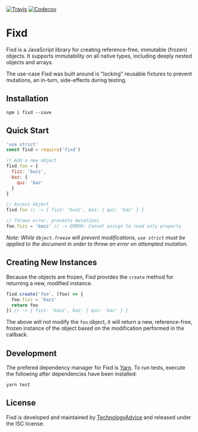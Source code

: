 [![Travis](https://img.shields.io/travis/TechnologyAdvice/fixd.svg)](https://travis-ci.org/TechnologyAdvice/fixd)
[![Codecov](https://img.shields.io/codecov/c/github/TechnologyAdvice/fixd.svg)](https://codecov.io/gh/TechnologyAdvice/fixd)

# Fixd

Fixd is a JavaScript library for creating reference-free, immutable (frozen) objects. It supports immutability on all native types, including deeply nested objects and arrays.

The use-case Fixd was built around is "locking" reusable fixtures to prevent mutations, an in-turn, side-effects during testing.

## Installation

`npm i fixd --save`

## Quick Start

```javascript
'use strict'
const fixd = require('fixd')

// Add a new object
fixd.foo = { 
  fizz: 'buzz', 
  baz: { 
    quz: 'baz' 
  } 
}

// Access object
fixd.foo // -> { fizz: 'buzz', baz: { quz: 'baz' } }

// Throws error, prevents mutations
foo.fizz = 'bazz' // -> ERROR: Cannot assign to read only property
```

_Note: While `Object.freeze` will prevent modifications, `use strict` must be applied to the document in order to throw an error on attempted mutation._

## Creating New Instances

Because the objects are frozen, Fixd provides the `create` method for returning a new, modified instance.

```javascript
fixd.create('foo', (foo) => {
  foo.fizz = 'bazz'
  return foo
}) // -> { fizz: 'bazz', baz: { quz: 'baz' } }
```

The above will not modify the `foo` object, it will return a new, reference-free, frozen instance of the object based on the modification performed in the callback.

## Development

The prefered dependency manager for Fixd is [Yarn](https://yarnpkg.com). To run tests, execute the following after dependencies have been installed:

```
yarn test
```

## License

Fixd is developed and maintained by [TechnologyAdvice](http://www.technologyadvice.com) and released under the ISC license.
